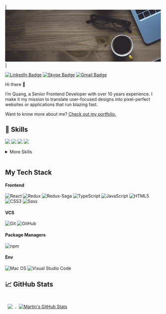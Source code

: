 [![Q's GitHub Banner](./assets/GitHubHeader.jpg)]

[![LinkedIn Badge](https://img.shields.io/badge/LinkedIn-Profile-informational?style=flat&logo=linkedin&logoColor=white&color=0D76A8)](https://www.linkedin.com/in/quang-pt/)
[![Skype Badge](https://img.shields.io/badge/Skype-Profile-00aff0?style=flat&logo=skype&logoColor=white&color=00aff0)](https://join.skype.com/invite/EaNvPi1Le1tB)
[![Gmail Badge](https://img.shields.io/badge/Gmail-Email-red?style=flat&logo=skype&logoColor=white&color=red)](mailto:ptquang86@gmail.com)

Hi there 👋

I’m Quang, a Senior Frontend Developer with over 10 years experience.
I make it my mission to translate user-focused designs into pixel-perfect websites or applications that run blazing fast.

Want to know more about me? [Check out my portfolio.](https://www.linkedin.com/in/quang-pt/)

## 💼 Skills

![](https://img.shields.io/badge/Code-React-informational?style=flat&logo=react&logoColor=white&color=4AB197)
![](https://img.shields.io/badge/Code-Redux-informational?style=flat&logo=Redux&logoColor=white&color=4AB197)
![](https://img.shields.io/badge/Code-JavaScript-informational?style=flat&logo=JavaScript&logoColor=white&color=4AB197)
![](https://img.shields.io/badge/Code-TypeScript-informational?style=flat&logo=TypeScript&logoColor=white&color=4AB197)

<details>
<summary>More Skills</summary>
<br>

![](https://img.shields.io/badge/Style-CSS-informational?style=flat&logo=css3&logoColor=white&color=4AB197)
![](https://img.shields.io/badge/Style-Sass-informational?style=flat&logo=Sass&logoColor=white&color=4AB197)

<br>

![](https://img.shields.io/badge/Test-Jest-informational?style=flat&logo=jest&logoColor=white&color=4AB197)
![](https://img.shields.io/badge/Test-TestCafe-informational?style=flat&logo=TestCafe&logoColor=white&color=404142)

<br>

![](https://img.shields.io/badge/Tools-Postman-informational?style=flat&logo=Postman&logoColor=white&color=4AB197)
![](https://img.shields.io/badge/Tools-Photoshop-informational?style=flat&logo=Adobe-Photoshop&logoColor=white&color=4AB197)
![](https://img.shields.io/badge/Tools-GitHub-informational?style=flat&logo=GitHub&logoColor=white&color=4AB197)
![](https://img.shields.io/badge/Tools-Jira-informational?style=flat&logo=Jira-Software&logoColor=white&color=4AB197)

</details>

<br>

## My Tech Stack

#### Frontend

![React](https://img.shields.io/badge/-React-red?style=flat-square&logo=react)
![Redux](https://img.shields.io/badge/-Redux-red?style=flat-square&logo=redux)
![Redux-Saga](https://img.shields.io/badge/-Redux-Saga-red?style=flat-square&logo=redux-saga)
![TypeScript](https://img.shields.io/badge/-TypeScript-563D7C?style=flat-square&logo=typescript)
![JavaScript](https://img.shields.io/badge/-JavaScript-grey?style=flat-square&logo=javascript)
![HTML5](https://img.shields.io/badge/-HTML5-E34F26?style=flat-square&logo=html5&logoColor=white)
![CSS3](https://img.shields.io/badge/-CSS3-1572B6?style=flat-square&logo=css3)
![Sass](https://img.shields.io/badge/-Sass-1572B6?style=flat-square&logo=sass)

#### VCS

![Git](https://img.shields.io/badge/-Git-black?style=flat-square&logo=git)
![GitHub](https://img.shields.io/badge/-GitHub-grey?style=flat-square&logo=github)

#### Package Managers

![npm](https://img.shields.io/badge/-NPM-red?style=flat-square&logo=npm)

#### Env

![Mac OS](https://img.shields.io/badge/-Linux-252626?style=flat-square&logo=macos)
![Visual Studio Code](https://img.shields.io/badge/-GitHub-grey?style=flat-square&logo=visualstudiocode)

## &#x1f4c8; GitHub Stats

<br>

<a href="https://github.com/ezcafe">
  <img align="center" style="margin:0.5rem" src="https://github-readme-stats.vercel.app/api/top-langs/?username=ezcafe&hide=html,css&theme=vue" />
</a>

<a href="https://github.com/ezcafe">
  <img align="center" style="margin:0.5rem" src="https://github-readme-stats.vercel.app/api?username=ezcafe&show_icons=true&line_height=27&count_private=true&theme=vue" alt="Martin's GitHub Stats" />
</a>

<br>
<br>
